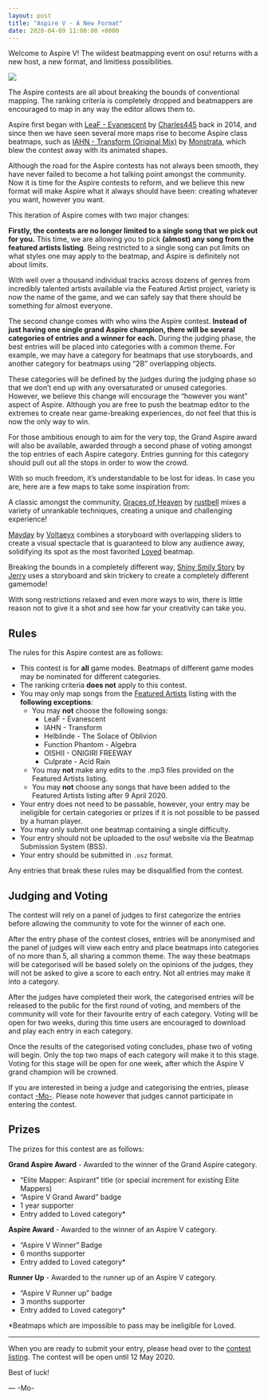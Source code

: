 ```yaml
---
layout: post
title: "Aspire V - A New Format"
date: 2020-04-09 11:00:00 +0000
---
```


Welcome to Aspire V! The wildest beatmapping event on osu! returns with a new host, a new format, and limitless possibilities.

![](https://assets.ppy.sh/contests/94/header.jpg)

The Aspire contests are all about breaking the bounds of conventional mapping. The ranking criteria is completely dropped and beatmappers are encouraged to map in any way the editor allows them to. 

Aspire first began with [LeaF - Evanescent](https://osu.ppy.sh/beatmapsets/227126) by [Charles445](https://osu.ppy.sh/users/85000) back in 2014, and since then we have seen several more maps rise to become Aspire class beatmaps, such as [IAHN - Transform (Original Mix)](https://osu.ppy.sh/beatmapsets/484689) by [Monstrata](https://osu.ppy.sh/users/2706438), which blew the contest away with its animated shapes.

Although the road for the Aspire contests has not always been smooth, they have never failed to become a hot talking point amongst the community. Now it is time for the Aspire contests to reform, and we believe this new format will make Aspire what it always should have been: creating whatever you want, however you want.

This iteration of Aspire comes with two major changes: 

**Firstly, the contests are no longer limited to a single song that we pick out for you.** This time, we are allowing you to pick **(almost) any song from the featured artists listing**. Being restricted to a single song can put limits on what styles one may apply to the beatmap, and Aspire is definitely not about limits. 

With well over a thousand individual tracks across dozens of genres from incredibly talented artists available via the Featured Artist project, variety is now the name of the game, and we can safely say that there should be something for almost everyone.

The second change comes with who wins the Aspire contest. **Instead of just having one single grand Aspire champion, there will be several categories of entries and a winner for each.** During the judging phase, the best entries will be placed into categories with a common theme. For example, we may have a category for beatmaps that use storyboards, and another category for beatmaps using “2B” overlapping objects.

These categories will be defined by the judges during the judging phase so that we don’t end up with any oversaturated or unused categories. However, we believe this change will encourage the “however you want” aspect of Aspire. Although you are free to push the beatmap editor to the extremes to create near game-breaking experiences, do not feel that this is now the only way to win.

For those ambitious enough to aim for the very top, the Grand Aspire award will also be available, awarded through a second phase of voting amongst the top entries of each Aspire category. Entries gunning for this category should pull out all the stops in order to wow the crowd.

With so much freedom, it’s understandable to be lost for ideas. In case you are, here are a few maps to take some inspiration from:

A classic amongst the community, [Graces of Heaven](https://osu.ppy.sh/beatmapsets/147910) by [rustbell](https://osu.ppy.sh/users/227717) mixes a variety of unrankable techniques, creating a unique and challenging experience!

[Mayday](https://osu.ppy.sh/beatmapsets/756794) by [Voltaeyx](https://osu.ppy.sh/users/2715118) combines a storyboard with overlapping sliders to create a visual spectacle that is guaranteed to blow any audience away, solidifying its spot as the most favorited [Loved](https://osu.ppy.sh/beatmapsets?sort=favourites_desc&s=loved) beatmap.

Breaking the bounds in a completely different way, [Shiny Smily Story](https://osu.ppy.sh/beatmapsets/1122763) by [Jerry](https://osu.ppy.sh/users/605973) uses a storyboard and skin trickery to create a completely different gamemode!

With song restrictions relaxed and even more ways to win, there is little reason not to give it a shot and see how far your creativity can take you.

## Rules

The rules for this Aspire contest are as follows:

- This contest is for **all** game modes. Beatmaps of different game modes may be nominated for different categories.
- The ranking criteria **does not** apply to this contest.
- You may only map songs from the [Featured Artists](https://osu.ppy.sh/beatmaps/artists) listing with the **following exceptions**:
  - You may **not** choose the following songs:
    - LeaF - Evanescent
    - IAHN - Transform
    - Helblinde - The Solace of Oblivion
    - Function Phantom - Algebra
    - OISHII - ONIGIRI FREEWAY
    - Culprate - Acid Rain
  - You may **not** make any edits to the .mp3 files provided on the Featured Artists listing.
  - You may **not** choose any songs that have been added to the Featured Artists listing after 9 April 2020.
- Your entry does not need to be passable, however, your entry may be ineligible for certain categories or prizes if it is not possible to be passed by a human player.
- You may only submit one beatmap containing a single difficulty.
- Your entry should not be uploaded to the osu! website via the Beatmap Submission System (BSS).
- Your entry should be submitted in `.osz` format.

Any entries that break these rules may be disqualified from the contest.

## Judging and Voting

The contest will rely on a panel of judges to first categorize the entries before allowing the community to vote for the winner of each one.

After the entry phase of the contest closes, entries will be anonymised and the panel of judges will view each entry and place beatmaps into categories of no more than 5, all sharing a common theme. The way these beatmaps will be categorised will be based solely on the opinions of the judges, they will not be asked to give a score to each entry. Not all entries may make it into a category.

After the judges have completed their work, the categorised entries will be released to the public for the first round of voting, and members of the community will vote for their favourite entry of each category. Voting will be open for two weeks, during this time users are encouraged to download and play each entry in each category. 

Once the results of the categorised voting concludes, phase two of voting will begin. Only the top two maps of each category will make it to this stage. Voting for this stage will be open for one week, after which the Aspire V grand champion will be crowned.

If you are interested in being a judge and categorising the entries, please contact [-Mo-](https://osu.ppy.sh/users/2202163). Please note however that judges cannot participate in entering the contest. 

## Prizes

The prizes for this contest are as follows:

**Grand Aspire Award** - Awarded to the winner of the Grand Aspire category.

- “Elite Mapper: Aspirant” title (or special increment for existing Elite Mappers)
- “Aspire V Grand Award” badge
- 1 year supporter
- Entry added to Loved category*

**Aspire Award** - Awarded to the winner of an Aspire V category.

- “Aspire V Winner” Badge
- 6 months supporter
- Entry added to Loved category*

**Runner Up** - Awarded to the runner up of an Aspire V category.

- “Aspire V Runner up” badge
- 3 months supporter
- Entry added to Loved category*

*Beatmaps which are impossible to pass may be ineligible for Loved.

---

When you are ready to submit your entry, please head over to the [contest listing](https://osu.ppy.sh/community/contests/94). The contest will be open until 12 May 2020.

Best of luck!

— -Mo-

